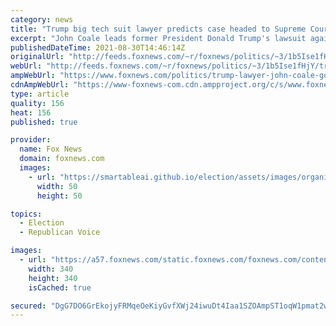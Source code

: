 ```yaml
---
category: news
title: "Trump big tech suit lawyer predicts case headed to Supreme Court, says gov't pressure made firms state actors"
excerpt: "John Coale leads former President Donald Trump's lawsuit against big tech companies Facebook, Twitter and YouTube, which is owned by Google."
publishedDateTime: 2021-08-30T14:46:14Z
originalUrl: "http://feeds.foxnews.com/~r/foxnews/politics/~3/1b5Ise1fHjY/trump-lawyer-john-coale-google-big-tech-lawsuit-hypocrisy"
webUrl: "http://feeds.foxnews.com/~r/foxnews/politics/~3/1b5Ise1fHjY/trump-lawyer-john-coale-google-big-tech-lawsuit-hypocrisy"
ampWebUrl: "https://www.foxnews.com/politics/trump-lawyer-john-coale-google-big-tech-lawsuit-hypocrisy.amp"
cdnAmpWebUrl: "https://www-foxnews-com.cdn.ampproject.org/c/s/www.foxnews.com/politics/trump-lawyer-john-coale-google-big-tech-lawsuit-hypocrisy.amp"
type: article
quality: 156
heat: 156
published: true

provider:
  name: Fox News
  domain: foxnews.com
  images:
    - url: "https://smartableai.github.io/election/assets/images/organizations/foxnews.com-50x50.jpg"
      width: 50
      height: 50

topics:
  - Election
  - Republican Voice

images:
  - url: "https://a57.foxnews.com/static.foxnews.com/foxnews.com/content/uploads/2020/01/340/340/Screen-Shot-2020-01-15-at-11.36.03-AM.png?ve=1&tl=1"
    width: 340
    height: 340
    isCached: true

secured: "DgG7DO6GrEkojyFRMqeOeKiyGvfXWj24iwuDt4Iaa1SZOAmpST1oqW1pmat2wXXzZF5+wTV3rV83LSQD5Q4hFN59veV5qXmF6o/+2/ipfirHyACtwy5oN5AvDLEiovbt7Pdk9cF4AlBwlpXxbKcSEyR3kdqwOwKQ0RcuG0o55BW9T2U8NgJymKOcCg1GosgabGKE1+BDFV9yD/B4VzqePSR/r03OccbZwDqyY5wnHInazYUDsUAJjjGrSrcUEOUxvOmOVZPKNgnrQmleVDqCEwXTdmX1k1h8mD4fCcpG+u48LxX7ZQeO8MAlr7uAXVxEuPVkx9BRUpC+tHQ+W+0fzmepL02tVBrhUgjjeTNC1CE=;VshxOk+Iz1+L+0A85+aF9Q=="
---
```


